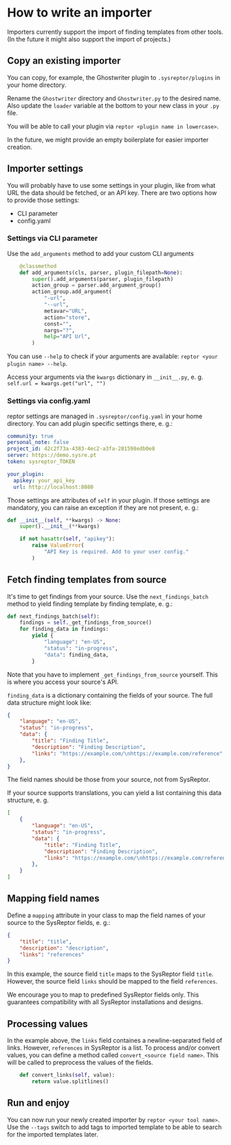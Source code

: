 # How to write an importer
Importers currently support the import of finding templates from other tools.  
(In the future it might also support the import of projects.)

## Copy an existing importer
You can copy, for example, the Ghostwriter plugin to `.sysreptor/plugins` in your home directory.

Rename the `Ghostwriter` directory and `Ghostwriter.py` to the desired name. Also update the `loader` variable at the bottom to your new class in your `.py` file.

You will be able to call your plugin via `reptor <plugin name in lowercase>`.

In the future, we might provide an empty boilerplate for easier importer creation.

## Importer settings

You will probably have to use some settings in your plugin, like from what URL the data should be fetched, or an API key. There are two options how to provide those settings:

* CLI parameter
* config.yaml

### Settings via CLI parameter

Use the `add_arguments` method to add your custom CLI arguments

```python
    @classmethod
    def add_arguments(cls, parser, plugin_filepath=None):
        super().add_arguments(parser, plugin_filepath)
        action_group = parser.add_argument_group()
        action_group.add_argument(
            "-url",
            "--url",
            metavar="URL",
            action="store",
            const="",
            nargs="?",
            help="API Url",
        )
```

You can use `--help` to check if your arguments are available: `reptor <your plugin name> --help`.

Access your arguments via the `kwargs` dictionary in `__init__.py`, e. g. `self.url = kwargs.get("url", "")`

### Settings via config.yaml

reptor settings are managed in `.sysreptor/config.yaml` in your home directory. You can add plugin specific settings there, e. g.:

```yaml
community: true
personal_note: false
project_id: 42c2f73a-4383-4ec2-a3fa-281598edb0e8
server: https://demo.sysre.pt
token: sysreptor_TOKEN

your_plugin:
  apikey: your_api_key
  url: http://localhost:8080
```

Those settings are attributes of `self` in your plugin. If those settings are mandatory, you can raise an exception if they are not present, e. g.:

```python
def __init__(self, **kwargs) -> None:
    super().__init__(**kwargs)

    if not hasattr(self, "apikey"):
        raise ValueError(
            "API Key is required. Add to your user config."
        )
```

## Fetch finding templates from source

It's time to get findings from your source. Use the `next_findings_batch` method to yield finding template by finding template, e. g.:

```python
def next_findings_batch(self):
    findings = self._get_findings_from_source()
    for finding_data in findings:
        yield {
            "language": "en-US",
            "status": "in-progress",
            "data": finding_data,
        }
```

Note that you have to implement `_get_findings_from_source` yourself. This is where you access your source's API.

`finding_data` is a dictionary containing the fields of your source. The full data structure might look like:

```json
{
    "language": "en-US",
    "status": "in-progress",
    "data": {
        "title": "Finding Title",
        "description": "Finding Description",
        "links": "https://example.com/\nhttps://example.com/reference"
    },
}

```
The field names should be those from your source, not from SysReptor.

If your source supports translations, you can yield a list containing this data structure, e. g.
```json
[
    {
        "language": "en-US",
        "status": "in-progress",
        "data": {
            "title": "Finding Title",
            "description": "Finding Description",
            "links": "https://example.com/\nhttps://example.com/reference"
        },
    }
]

```


## Mapping field names

Define a `mapping` attribute in your class to map the field names of your source to the SysReptor fields, e. g.:

```json
{
    "title": "title",
	"description": "description",
    "links": "references"
}
```

In this example, the source field `title` maps to the SysReptor field `title`. However, the source field `links` should be mapped to the field `references`.

We encourage you to map to predefined SysReptor fields only. This guarantees compatibility with all SysReptor installations and designs.

## Processing values

In the example above, the `links` field containes a newline-separated field of links. However, `references` in SysReptor is a list. To process and/or convert values, you can define a method called `convert_<source field name>`. This will be called to preprocess the values of the fields.

```python
    def convert_links(self, value):
        return value.splitlines()
```

## Run and enjoy

You can now run your newly created importer by `reptor <your tool name>`.  
Use the `--tags` switch to add tags to imported template to be able to search for the imported templates later.
